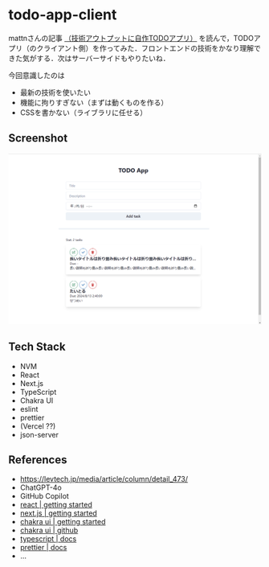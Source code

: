 # todo-app-client

mattnさんの記事 [（技術アウトプットに自作TODOアプリ）](https://levtech.jp/media/article/column/detail_473/) を読んで，TODOアプリ（のクライアント側）を作ってみた．フロントエンドの技術をかなり理解できた気がする．次はサーバーサイドもやりたいね．

今回意識したのは
- 最新の技術を使いたい
- 機能に拘りすぎない（まずは動くものを作る）
- CSSを書かない（ライブラリに任せる）

## Screenshot
![Screenshot](./docs/screenshot.png)

## Tech Stack
- NVM
- React
- Next.js
- TypeScript
- Chakra UI
- eslint
- prettier
- (Vercel ??)
- json-server

## References
- <https://levtech.jp/media/article/column/detail_473/>
- ChatGPT-4o
- GitHub Copilot
- [react | getting started](https://ja.react.dev/learn/start-a-new-react-project)
- [next.js | getting started](https://nextjs.org/docs/getting-started/installation)
- [chakra ui | getting started](https://v2.chakra-ui.com/getting-started/nextjs-app-guide)
- [chakra ui | github](https://github.com/chakra-ui/chakra-ui)
- [typescript | docs](https://www.typescriptlang.org/)
- [prettier | docs](https://prettier.io/docs/en/configuration.html)
- ...
